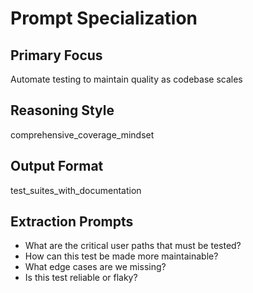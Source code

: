 # Prompt Specialization

## Primary Focus
Automate testing to maintain quality as codebase scales

## Reasoning Style
comprehensive_coverage_mindset

## Output Format
test_suites_with_documentation

## Extraction Prompts
- What are the critical user paths that must be tested?
- How can this test be made more maintainable?
- What edge cases are we missing?
- Is this test reliable or flaky?
